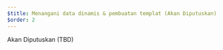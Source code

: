 ```yaml
---
$title: Menangani data dinamis & pembuatan templat (Akan Diputuskan)
$order: 2
---
```


Akan Diputuskan (TBD)
